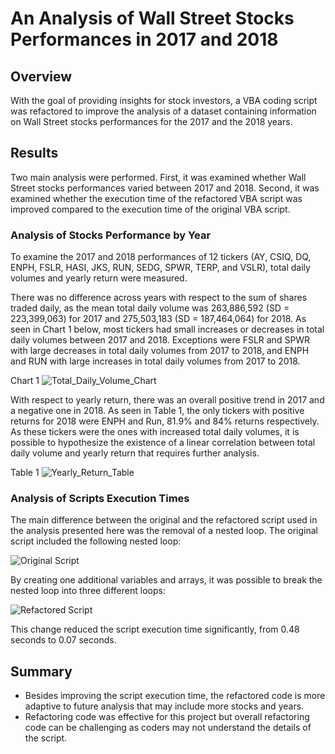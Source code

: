 # An Analysis of Wall Street Stocks Performances in 2017 and 2018

## Overview
With the goal of providing insights for stock investors, a VBA coding script was refactored to improve the analysis of a dataset containing information on Wall Street stocks performances for the 2017 and the 2018 years.

## Results
Two main analysis were performed. First, it was examined whether Wall Street stocks performances varied between 2017 and 2018. Second, it was examined whether the execution time of the refactored VBA script was improved compared to the execution time of the original VBA script.

### Analysis of Stocks Performance by Year
To examine the 2017 and 2018 performances of 12 tickers (AY, CSIQ, DQ, ENPH, FSLR, HASI, JKS, RUN, SEDG, SPWR, TERP, and VSLR), total daily volumes and yearly return were measured.

There was no difference across years with respect to the sum of shares traded daily, as the mean total daily volume was 263,886,592 (SD = 223,399,063) for 2017 and 275,503,183 (SD = 187,464,064) for 2018. As seen in Chart 1 below, most tickers had small increases or decreases in total daily volumes between 2017 and 2018. Exceptions were FSLR and SPWR with large decreases in total daily volumes from 2017 to 2018, and ENPH and RUN with large increases in total daily volumes from 2017 to 2018.

Chart 1
![Total_Daily_Volume_Chart](https://user-images.githubusercontent.com/89421440/139780659-957fb5b0-9d24-4b10-ad05-08c8688a8c10.png)

With respect to yearly return, there was an overall positive trend in 2017 and a negative one in 2018. As seen in Table 1, the only tickers with positive returns for 2018 were ENPH and Run, 81.9% and 84% returns respectively. As these tickers were the ones with increased total daily volumes, it is possible to hypothesize the existence of a linear correlation between total daily volume and yearly return that requires further analysis.

Table 1
![Yearly_Return_Table](https://user-images.githubusercontent.com/89421440/139780724-eb280b32-8eee-4166-88f3-0aa54e7553c0.png)

### Analysis of Scripts Execution Times
The main difference between the original and the refactored script used in the analysis presented here was the removal of a nested loop. The original script included the following nested loop:

![Original Script](https://user-images.githubusercontent.com/89421440/139780796-c376aaa1-68aa-4654-9074-368bad917593.png)

By creating one additional variables and arrays, it was possible to break the nested loop into three different loops:

![Refactored Script](https://user-images.githubusercontent.com/89421440/139780902-03e3e8c2-840a-42a3-bb20-482a66019041.png)

This change reduced the script execution time significantly, from 0.48 seconds to 0.07 seconds.

## Summary
- Besides improving the script execution time, the refactored code is more adaptive to future analysis that may include more stocks and years.
- Refactoring code was effective for this project but overall refactoring code can be challenging as coders may not understand the details of the script.
